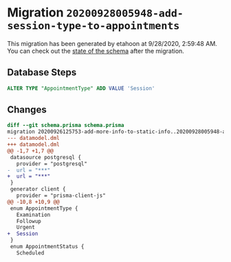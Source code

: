 # Migration `20200928005948-add-session-type-to-appointments`

This migration has been generated by etahoon at 9/28/2020, 2:59:48 AM.
You can check out the [state of the schema](./schema.prisma) after the migration.

## Database Steps

```sql
ALTER TYPE "AppointmentType" ADD VALUE 'Session'
```

## Changes

```diff
diff --git schema.prisma schema.prisma
migration 20200926125753-add-more-info-to-static-info..20200928005948-add-session-type-to-appointments
--- datamodel.dml
+++ datamodel.dml
@@ -1,7 +1,7 @@
 datasource postgresql {
   provider = "postgresql"
-  url = "***"
+  url = "***"
 }
 generator client {
   provider = "prisma-client-js"
@@ -10,8 +10,9 @@
 enum AppointmentType {
   Examination
   Followup
   Urgent
+  Session
 }
 enum AppointmentStatus {
   Scheduled
```


